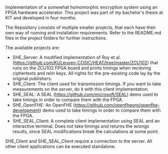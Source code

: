Implementation of a somewhat homomorphic encryption system using an FPGA hardware accelerator.
This project was part of my bachelor's thesis at KIT and developed in four months.

The Repository consists of multiple smaller projects, that each have their own way of running and installation requirements.
Refer to the README.md files in the project folders for further instructions.

The available projects are:
- SHE_Server: A modified implementation of Roy et al. (https://github.com/KULeuven-COSIC/HEAT/tree/master/ZCU102) that runs on the ZCU102 FPGA board and prints timings when recieving ciphertexts and relin keys. All rights for the pre-existing code lay by the original publishers.
- SHE_Client: The client used for transmission timings. If you want to take measurements on the server, do it with this client implementation.
- SHE_SEAL: A SEAL (https://github.com/microsoft/SEAL) demo used to take timings in order to compare them with the FPGA.
- SHE_OpenFHE: An OpenFHE (https://github.com/openfheorg/openfhe-development) demo used to take timings in order to compare them with the FPGA.
- SHE_SEAL_Client: A complete client implementation using SEAL and an interactive terminal. Does not take timings and returns the wrongs results, since SEAL modifications break the calculations at some point.

SHE_Client and SHE_SEAL_Client require a connection to the server. All other client applications can be executed standalone.
